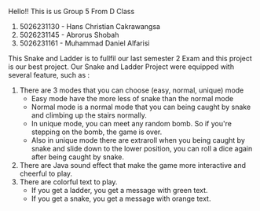 Hello!! This is us Group 5 From D Class 
1. 5026231130 - Hans Christian Cakrawangsa
2. 5026231145 - Abrorus Shobah
3. 5026231161 - Muhammad Daniel Alfarisi

This Snake and Ladder is to fullfil our last semester 2 Exam and this project is our best project.
Our Snake and Ladder Project were equipped with several feature, such as :

1. There are 3 modes that you can choose (easy, normal, unique) mode
   - Easy mode have the more less of snake than the normal mode
   - Normal mode is a normal mode that you can being caught by snake and climbing up the stairs normally.
   - In unique mode, you can meet any random bomb. So if you're stepping on the bomb, the game is over.
   - Also in unique mode there are extraroll when you being caught by snake and slide down to the lower position, you can roll a dice again after being caught by snake. 
2. There are Java sound effect that make the game more interactive and cheerful to play.
3. There are colorful text to play.
   -  If you get a ladder, you get a message with green text.
   -  If you get a snake, you get a message with orange text. 
